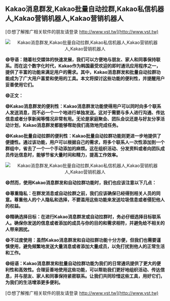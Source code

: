 ## **Kakao消息群发,Kakao批量自动拉群,Kakao私信机器人,Kakao营销机器人,Kakao营销机器人**

[😍想了解推广相关软件的朋友请登录 http://www.vst.tw](http://www.vst.tw)

 <center><img src="https://vst.tw/MP4/tuiguang/png/7.png" alt="Kakao消息群发,Kakao批量自动拉群,Kakao私信机器人,Kakao营销机器人,Kakao营销机器人"></center>

**😄导语：随着社交媒体的快速发展，我们可以方便地与朋友、家人和同事保持联系。而在这个数字化时代，Kakao作为韩国最受欢迎的即时通讯应用程序之一，提供了丰富的功能来满足用户的需求。其中，Kakao消息群发和批量自动拉群功能成为了广大用户喜爱和使用的工具。本文将探讨这些功能的便利性，并提醒用户妥善使用它们。**

**😄正文：**

**😄Kakao消息群发的便利性：Kakao消息群发功能使得用户可以同时向多个联系人发送消息，而不必一个一个地进行单独发送。这对于需要与多人进行沟通、传达信息或者分享新闻等情况非常有用。无论是家庭聚会、团队会议还是与好友分享活动计划，Kakao消息群发都能够帮助我们高效地完成任务。**

**😄Kakao批量自动拉群的便利性：Kakao批量自动拉群功能则更进一步地提供了便捷性。通过该功能，用户可以根据自己的需求，将多个联系人一次性添加到一个群组中，省去了一个一个手动添加的麻烦。这在组织活动、分发资料或者向团队成员传达信息时，能够节省大量时间和精力，提高工作效率。**

 <center><img src="https://vst.tw/MP4/tuiguang/png/3.png" alt="Kakao消息群发,Kakao批量自动拉群,Kakao私信机器人,Kakao营销机器人,Kakao营销机器人"></center>

**😄然而，使用Kakao消息群发和自动拉群功能时，我们也应该注意以下几点：**

**😄尊重隐私：在群发消息或自动拉群之前，我们应该确保已经得到相关人员的同意。尊重他人的个人隐私和选择，不要滥用这些功能来发送垃圾信息或者侵犯他人的权益。**

**😄精确选择目标：在进行Kakao消息群发或自动拉群时，务必仔细选择目标联系人。确保你发送的信息或者添加的成员与你的目的和需求相符，并避免给不相关的人带来困扰。**

**😄不过度使用：虽然Kakao消息群发和自动拉群功能十分方便，但我们也需要谨慎使用，避免频繁地发送大量消息或者添加大量成员，以免打扰到他人的正常生活和工作。**

**😄结语：Kakao消息群发和批量自动拉群功能为我们的日常通讯提供了更大的便利性和高效性。合理妥善地使用这些功能，可以帮助我们更好地组织活动、传达信息，并与朋友、家人和同事保持紧密联系。让我们共同珍惜这些工具，用好它们，为我们的生活增添更多便利。**

[😍想了解推广相关软件的朋友请登录 http://www.vst.tw](http://www.vst.tw)



